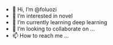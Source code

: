 - 👋 Hi, I’m @foluozi
- 👀 I’m interested in novel
- 🌱 I’m currently learning deep learning
- 💞️ I’m looking to collaborate on ...
- 📫 How to reach me ...

<!---
foluozi/foluozi is a ✨ special ✨ repository because its `README.md` (this file) appears on your GitHub profile.
You can click the Preview link to take a look at your changes.
--->
